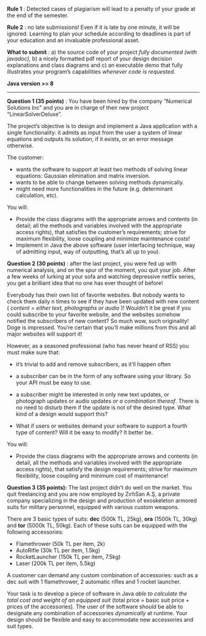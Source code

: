 
**Rule 1** : Detected cases of plagiarism will lead to a penalty of your grade at the end of the semester.

**Rule 2** : no late submissions! Even if it is late by one minute, it will be ignored. Learning to plan
your schedule according to deadlines is part of your education and an invaluable professional asset.

**What to submit** : a) the source code of your project _fully documented (with javadoc),_ b) a nicely
formatted pdf report of your design decision explanations and class diagrams and c) an executable
demo that fully illustrates your program’s capabilities _whenever code is requested_.

**Java version >= 8**

*******************************************************************************
**Question 1 (35 points)** : You have been hired by the company “Numerical Solutions Inc” and you
are in charge of their new project “LinearSolverDeluxe”.

The project’s objective is to design and implement a Java application with a single functionality: it
admits as input from the user a system of linear equations and outputs its solution, if it exists, or an
error message otherwise.

The customer:

- wants the software to support at least two methods of solving linear equations: Gaussian
elimination and matrix inversion.
- wants to be able to change between solving methods dynamically.
- might need more functionalities in the future (e.g. determinant calculation, etc).

You will:

- Provide the class diagrams with the appropriate arrows and contents (in detail; all the methods and
variables involved with the appropriate access rights), that satisfies the customer’s requirements;
strive for maximum flexibility, loose coupling and minimize maintenance costs!
- Implement in Java the above software (user interfacing technique, way of admitting input, way of
outputting, that’s all up to you).

**Question 2 (30 points)** : after the last project, you were fed up with numerical analysis, and on the
spur of the moment, you quit your job. After a few weeks of lurking at your sofa and watching
depressive netflix series, you get a brilliant idea that no one has ever thought of before!

Everybody has their own list of favorite websites. But nobody wants to check them daily n times to
see if they have been updated with new content ( _content = either text, photographs or audio_ )!
Wouldn’t it be great if you could subscribe to your favorite website, and the websites somehow
notified the subscribers of new content? So much wow, such originality! Doge is impressed. You’re
certain that you’ll make millions from this and all major websites will support it!

However, as a seasoned professional (who has never heard of RSS) you must make sure that:

- it’s trivial to add and remove subscribers, as it’ll happen often
- a subscriber can be in the form of any software using your library. So your API must be easy to
use.


- a subscriber might be interested in only new text updates, or photograph updates or audio updates
_or a combination thereof_. There is no need to disturb them if the update is not of the desired type.
What kind of a design would support this?
- What if users or websites demand your software to support a fourth type of content? Will it be
easy to modify? It better be.

You will:

- Provide the class diagrams with the appropriate arrows and contents (in detail, all the methods and
variables involved with the appropriate access rights), that satisfy the design requirements; strive for
maximum flexibility, loose coupling and minimum cost of maintenance!

**Question 3 (35 points):** The last project didn’t do well on the market. You quit freelancing and you
are now employed by ZırhSan A.Ş, a private company specializing in the design and production of
exoskeleton armored suits for military personnel, equipped with various custom weapons.

There are 3 basic types of suits: **dec** (500k TL, 25kg), **ora** (1500k TL, 30kg) and **tor** (5000k TL,
50kg).
Each of these suits can be equipped with the following accessories:

- Flamethrower (50k TL per item, 2k)
- AutoRifle (30k TL per item, 1.5kg)
- RocketLauncher (150k TL per item, 7.5kg)
- Laser (200k TL per item, 5.5kg)

A customer can demand any custom combination of accessories: such as a dec suit with 1
flamethrower, 2 automatic rifles and 1 rocket launcher.

Your task is to develop a piece of software in Java _able to calculate the total cost and weight of an
equipped suit_ (total price = basic suit price + prices of the accessories). The user of the software
should be able to designate any combination of accessories _dynamically_ at runtime. Your design
should be flexible and easy to accommodate new accessories and suit types.


